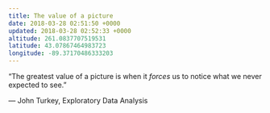 ```yaml
---
title: The value of a picture
date: 2018-03-28 02:51:50 +0000
updated: 2018-03-28 02:52:33 +0000
altitude: 261.0837707519531
latitude: 43.07867464983723
longitude: -89.37170486333203
---
```

“The greatest value of a picture is when it *forces* us to notice what we never expected to see.”
— John Turkey, Exploratory Data Analysis